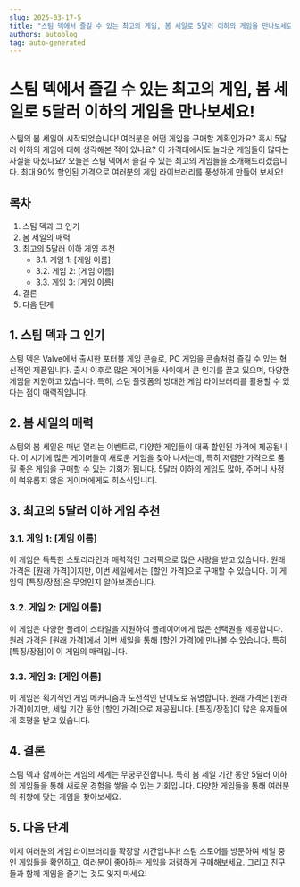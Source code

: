```yaml
---
slug: 2025-03-17-5
title: "스팀 덱에서 즐길 수 있는 최고의 게임, 봄 세일로 5달러 이하의 게임을 만나보세요!"
authors: autoblog
tag: auto-generated
---
```


# 스팀 덱에서 즐길 수 있는 최고의 게임, 봄 세일로 5달러 이하의 게임을 만나보세요!

스팀의 봄 세일이 시작되었습니다! 여러분은 어떤 게임을 구매할 계획인가요? 혹시 5달러 이하의 게임에 대해 생각해본 적이 있나요? 이 가격대에서도 놀라운 게임들이 많다는 사실을 아셨나요? 오늘은 스팀 덱에서 즐길 수 있는 최고의 게임들을 소개해드리겠습니다. 최대 90% 할인된 가격으로 여러분의 게임 라이브러리를 풍성하게 만들어 보세요!

## 목차
1. 스팀 덱과 그 인기
2. 봄 세일의 매력
3. 최고의 5달러 이하 게임 추천
   - 3.1. 게임 1: [게임 이름]
   - 3.2. 게임 2: [게임 이름]
   - 3.3. 게임 3: [게임 이름]
4. 결론
5. 다음 단계

## 1. 스팀 덱과 그 인기
스팀 덱은 Valve에서 출시한 포터블 게임 콘솔로, PC 게임을 콘솔처럼 즐길 수 있는 혁신적인 제품입니다. 출시 이후로 많은 게이머들 사이에서 큰 인기를 끌고 있으며, 다양한 게임을 지원하고 있습니다. 특히, 스팀 플랫폼의 방대한 게임 라이브러리를 활용할 수 있다는 점이 매력적입니다.

## 2. 봄 세일의 매력
스팀의 봄 세일은 매년 열리는 이벤트로, 다양한 게임들이 대폭 할인된 가격에 제공됩니다. 이 시기에 많은 게이머들이 새로운 게임을 찾아 나서는데, 특히 저렴한 가격으로 품질 좋은 게임을 구매할 수 있는 기회가 됩니다. 5달러 이하의 게임도 많아, 주머니 사정이 여유롭지 않은 게이머에게도 희소식입니다.

## 3. 최고의 5달러 이하 게임 추천
### 3.1. 게임 1: [게임 이름]
이 게임은 독특한 스토리라인과 매력적인 그래픽으로 많은 사랑을 받고 있습니다. 원래 가격은 [원래 가격]이지만, 이번 세일에서는 [할인 가격]으로 구매할 수 있습니다. 이 게임의 [특징/장점]은 무엇인지 알아보겠습니다.

### 3.2. 게임 2: [게임 이름]
이 게임은 다양한 플레이 스타일을 지원하여 플레이어에게 많은 선택권을 제공합니다. 원래 가격은 [원래 가격]에서 이번 세일을 통해 [할인 가격]에 만나볼 수 있습니다. 특히 [특징/장점]이 이 게임의 매력입니다.

### 3.3. 게임 3: [게임 이름]
이 게임은 획기적인 게임 메커니즘과 도전적인 난이도로 유명합니다. 원래 가격은 [원래 가격]이지만, 세일 기간 동안 [할인 가격]으로 제공됩니다. [특징/장점]이 많은 유저들에게 호평을 받고 있습니다.

## 4. 결론
스팀 덱과 함께하는 게임의 세계는 무궁무진합니다. 특히 봄 세일 기간 동안 5달러 이하의 게임들을 통해 새로운 경험을 쌓을 수 있는 기회입니다. 다양한 게임들을 통해 여러분의 취향에 맞는 게임을 찾아보세요.

## 5. 다음 단계
이제 여러분의 게임 라이브러리를 확장할 시간입니다! 스팀 스토어를 방문하여 세일 중인 게임들을 확인하고, 여러분이 좋아하는 게임을 저렴하게 구매해보세요. 그리고 친구들과 함께 게임을 즐기는 것도 잊지 마세요!